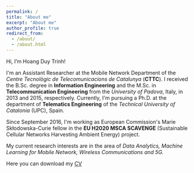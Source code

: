 ```yaml
---
permalink: /
title: "About me"
excerpt: "About me"
author_profile: true
redirect_from: 
  - /about/
  - /about.html
---
```


Hi, I’m Hoang Duy Trinh! 

I'm an Assistant Researcher at the Mobile Network Department of the *Centre Tecnològic de Telecomunicacions de Catalunya* (**CTTC**). I received the B.Sc. degree in **Information Engineering** and the M.Sc. in **Telecommunication Engineering** from the *University of Padova*, Italy, in 2013 and 2015, respectively. Currently, I'm pursuing a Ph.D. at the department of **Telematics Engineering** of the *Technical University of Catalonia* (UPC), Spain.

Since September 2016, I'm working as European Commission's Marie Skłodowska-Curie fellow in the **EU H2020 MSCA SCAVENGE** (Sustainable Cellular Networks Harvesting Ambient Energy) project.

My current research interests are in the area of *Data Analytics, Machine Learning for Mobile Network, Wireless Communications and 5G.*

Here you can download my [CV](https://hdtrinh.github.io/files/hdtrinh_cv.pdf)

